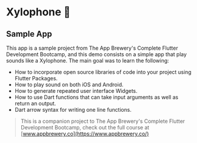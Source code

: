 
# Xylophone 🎹


## Sample App
This app is a sample project from The App Brewery's Complete Flutter Development Bootcamp, and this demo consists on a simple app that play sounds like a Xylophone. The main goal was to learn the following:

- How to incorporate open source libraries of code into your project using Flutter Packages.
- How to play sound on both iOS and Android.
- How to generate repeated user interface Widgets.
- How to use Dart functions that can take input arguments as well as return an output.
- Dart arrow syntax for writing one line functions.

>This is a companion project to The App Brewery's Complete Flutter Development Bootcamp, check out the full course at [www.appbrewery.co](https://www.appbrewery.co/)
